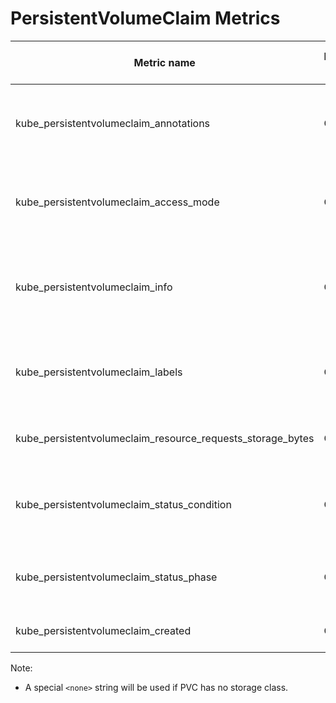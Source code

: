 # PersistentVolumeClaim Metrics

| Metric name                                                | Metric type | Description             | Unit (where applicable) | Labels/tags                                                                                                                                                                                                               | Status       |
|------------------------------------------------------------|-------------|-------------------------|-------------------------|---------------------------------------------------------------------------------------------------------------------------------------------------------------------------------------------------------------------------|--------------|
| kube_persistentvolumeclaim_annotations                     | Gauge       |                         |                         | `persistentvolumeclaim`=&lt;persistentvolumeclaim-name&gt; <br> `namespace`=&lt;persistentvolumeclaim-namespace&gt; <br> `annotation_PERSISTENTVOLUMECLAIM_ANNOTATION`=&lt;PERSISTENTVOLUMECLAIM_ANNOATION&gt;            | EXPERIMENTAL |
| kube_persistentvolumeclaim_access_mode                     | Gauge       |                         |                         | `access_mode`=&lt;persistentvolumeclaim-access-mode&gt; <br>`namespace`=&lt;persistentvolumeclaim-namespace&gt; <br> `persistentvolumeclaim`=&lt;persistentvolumeclaim-name&gt;                                           | STABLE       |
| kube_persistentvolumeclaim_info                            | Gauge       |                         |                         | `namespace`=&lt;persistentvolumeclaim-namespace&gt; <br> `persistentvolumeclaim`=&lt;persistentvolumeclaim-name&gt; <br> `storageclass`=&lt;persistentvolumeclaim-storageclassname&gt;<br>`volumename`=&lt;volumename&gt; | STABLE       |
| kube_persistentvolumeclaim_labels                          | Gauge       |                         |                         | `persistentvolumeclaim`=&lt;persistentvolumeclaim-name&gt; <br> `namespace`=&lt;persistentvolumeclaim-namespace&gt; <br> `label_PERSISTENTVOLUMECLAIM_LABEL`=&lt;PERSISTENTVOLUMECLAIM_LABEL&gt;                          | STABLE       |
| kube_persistentvolumeclaim_resource_requests_storage_bytes | Gauge       |                         |                         | `namespace`=&lt;persistentvolumeclaim-namespace&gt; <br> `persistentvolumeclaim`=&lt;persistentvolumeclaim-name&gt;                                                                                                       | STABLE       |
| kube_persistentvolumeclaim_status_condition                | Gauge       |                         |                         | `namespace` =&lt;persistentvolumeclaim-namespace&gt; <br> `persistentvolumeclaim`=&lt;persistentvolumeclaim-name&gt; <br> `type`=&lt;persistentvolumeclaim-condition-type&gt; <br> `status`=&lt;true\false\unknown&gt;    | EXPERIMENTAL |
| kube_persistentvolumeclaim_status_phase                    | Gauge       |                         |                         | `namespace`=&lt;persistentvolumeclaim-namespace&gt; <br> `persistentvolumeclaim`=&lt;persistentvolumeclaim-name&gt; <br> `phase`=&lt;Pending\Bound\Lost&gt;                                                               | STABLE       |
| kube_persistentvolumeclaim_created                         | Gauge       | Unix Creation Timestamp | seconds                 | `namespace`=&lt;persistentvolumeclaim-name&gt; <br> `persistentvolumeclaim`=&lt;persistentvolumeclaim-name&gt;                                                                                                            | EXPERIMENTAL |

Note:

- A special `<none>` string will be used if PVC has no storage class.

